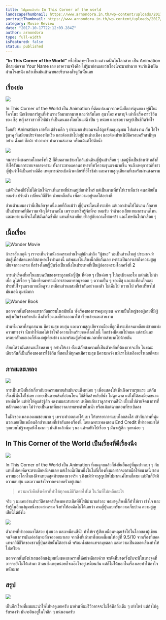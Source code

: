 ```yaml
---
title: ไปดูมาแล้วกับ In This Corner of the world
landscapeThumbnail: https://www.arnondora.in.th/wp-content/uploads/2017/09/in-this-corner-of-the-world-poster.png
portraitThumbnail: https://www.arnondora.in.th/wp-content/uploads/2017/09/in-this-corner-of-the-world-poster.png
category: Movie Review
date: "2017-10-17T22:12:03.284Z"
author: arnondora
type: full-width
isFeatured: false
status: published
---
```


**“In This Corner of the World”** หรือชื่อภาษาไทยว่า แค่วาดฝันในโลกสวย เป็น Animation ที่ฉายต่อจาก Your Name เลย เอาความจริงคือ ไม่รู้มาก่อนเลยว่าเรื่องนี้จะมาเข้าฉาย จนวันนึงเปิดผ่านโรงหนัง แล้วเห็นมันเข้าฉายเลยรีบจองตั๋วดูวันนั้นเลย

## เรื่องย่อ
![](https://i2.wp.com/www.arnondora.in.th/wp-content/uploads/2017/09/review-in-this-corner-of-the-world-okvz55f3h7ezm6uw4xq-o.jpg?ssl=1)

In This Corner of the World เป็น Animation ที่ดัดแปลงมาจากหนังสือการ์ตูนของ ฟูมิโยะ โควโนะ นักเขียนการ์ตูนที่ผ่านรางวัลมามากมาย และกำกับโดย สุนาโอะ คาตาบุจิ เล่าถึงเรื่องราวชีวิตของ ซึสุ หญิงสาวชาวฮิโรชิม่า ที่เป็นคนมองโลกในแง่ดี เปิ่น ๆ หน่อย และชอบวาดรูปเป็นชีวิตจิตใจ

โดยตัว Animation เล่าตั้งแต่ช่วงเด็ก ๆ ประมาณประถมจนได้ถูกจับคลุมถุงชน ไปแต่งงาน กับ โฮโจ ชูซาคุ ที่เสมียนประจำกองทัพเรือ และต้องเข้าไปอยู่บ้านต่างเมือง และต้องปรนนิบัติครอบครัวสามีทุกอย่าง ตั้งแต่ ซักผ้า ทำอาหาร ทำความสะอาด หรือแม้แต่ไปตักน้ำ

![](https://i2.wp.com/www.arnondora.in.th/wp-content/uploads/2017/09/review-in-this-corner-of-the-world-okvzyqirdqnom0ozgza-o.jpg?ssl=1)

จนกระทั่งสงครามโลกครั้งที่ 2 ก็คืบคลานเข้ามาใกล้แผ่นดินญี่ปุ่นเข้าเรื่อย ๆ เธอผู้ซึ่งเป็นช้างเท้าหลังก็ยังได้รับผลกระทบจากสงคราม ทั้งภาวะขาดแคลนอาหารที่ทวีความรุนแรงมากขึ้น จนถึงเหตุการณ์ที่ชาวญี่ปุ่นจำได้เป็นอย่างดีคือ เหตุการณ์ระเบิดนิวเคลียร์ที่ฮิโรชิม่า และความสูญเสียคนที่เธอรักผ่านสงคราม

![](https://i2.wp.com/www.arnondora.in.th/wp-content/uploads/2017/09/review-in-this-corner-of-the-world-olx4w0emy27rjornc6n-o.jpg?ssl=1)

แต่ตัวเรื่องก็ยังไม่ได้เน้นให้เราเห็นภาพที่น่าหดหู่สักเท่าไหร่ แต่เป็นภาพที่ทำให้เราเห็นว่า คนสมัยนั้นยอมรับ ปรับตัว เปลี่ยนวิถีชีวิต ช่วยเหลือกัน เพื่อความอยู่รอดได้อย่างดี

ส่วนตัวผมมองว่านี่เป็นอีกจุดหนึ่งเลยที่ถึงแม้ว่า ญี่ปุ่นจะโดนทิ้งระเบิด แต่เวลาผ่านไปไม่นาน ก็กลายเป็นประเทศที่มีความเจริญได้ขนาดนั้น เพราะเขาเริ่มรู้จักที่จะ ยอมรับ ว่าตัวเองเสียหายมากขนาดไหน และพยายามที่จะไม่ให้มันเกิดซ้ำอีก แทนที่จะเหยียบย่ำอยู่กับความโศกเศร้า และโทษกันไปมาเรื่อย ๆ

## เนื้อเรื่อง
![Wonder Movie](https://i2.wp.com/www.arnondora.in.th/wp-content/uploads/2017/09/review-in-this-corner-of-the-world-olx4g6ebeukkcw6xivs-o.jpg?w=1439&ssl=1)

ถ้าเราสังเกตุดี ๆ เราจะเห็นว่าหนังสงครามส่วนใหญ่มักเล่าถึง “ผู้ชนะ” ซะเป็นส่วนใหญ่ ประมาณว่า ต่อสู้เพื่อปลดแหกอิสภาพอะไรทำนองนี้ แต่พอมาในเรื่องนี้กลับกันเลย เพราะเป็นการเล่าถึงความสูญเสียจากสงคราม ที่สร้างโดยญี่ปุ่นซึ่งเป็นหนึ่งในประเทศที่เป็นผู้ก่อสงครามโลกครั้งที่ 2

การเล่าเรื่องที่มาในแบบฉบับของตระกูลหนังญี่ปุ่น ที่ค่อย ๆ เป็นค่อย ๆ ไปละเมียดละไม แต่กลับไม่น่าเบื่อ ดูได้เรื่อย ๆ ไม่เครียดเพราะมีการสอดแทรกมุขตลก ๆ ความเปิ่น ๆ ของซึสุ และสะเทือนใจและประทับใจรุนแรงมากเมื่อดูจบ เหมือนส่วนผสมที่เข้ากันอย่างลงตัว ไม่เค็มไป หวานไป หรือเปรี้ยวไป มันพอดี อุมามิมาก

![Wonder Book](https://i2.wp.com/www.arnondora.in.th/wp-content/uploads/2017/09/review-in-this-corner-of-the-world-olx4grm0i5hetqjfbn4-o.jpg?w=2000&ssl=1)

นอกจากนั้นยังสอดแทรกวัฒธรรมในสมัยนั้น ทั้งเรื่องของการคลุมถุงชน ความเป็นใหญ่ของผู้ชายที่มีผู้หญิงเป็นช้างเท้าหลัง ซึ่งตัวเรื่องเองก็ทำออกมาให้ เรียบง่ายและสวยงาม

ผ่านทั้งเวลาที่สนุกสนาน มีความสุข อบอุ่น และความสูญเสียจากเมืองที่ถูกทิ้งระเบิดจนเหลือแค่ซากแห่งความทรงจำ นั่นทำให้เธอได้เข้าใจถึงความโหดร้ายของโลกใบนี้ โลกช่างมืดมนไปหมด แต่สามีและครอบครัวเธอเองก็ยังคงอยู่เคียงข้าง และพร้อมสู้เพื่อผ่านเวลาที่ยากลำบากไปด้วยกัน

เรียกได้ว่ามันสอนอะไรหลาย ๆ อย่างให้เรา ตั้งแต่ภัยสงครามที่เป็นตัวหลักที่ต้องการจะสื่อ ในขณะเดียวกันก็เป็นเรื่องของการใช้ชีวิต ที่สอนให้ทุกคนมีความสุข มีความหวัง แม้เราไม่เหลืออะไรเลยก็ตาม

## ภาพและเพลง
![](https://i2.wp.com/www.arnondora.in.th/wp-content/uploads/2017/09/review-in-this-corner-of-the-world-olx4fx8b6d10l51gqjj-o.jpg?w=1439&ssl=1)

การเป็นหนังที่เล่าเกี่ยวกับสงครามลายเส้นมันจะแข็งหน่อย ๆ เพื่อแสดงให้เห็นถึงความรุนแรง แต่กับเรื่องนี้นั้นไม่ใช่เลย กลายเป็นลายเส้นที่อ่อนโยน ใช้สีที่คล้ายกับสีน้ำ ไม่ฉูดฉาด แต่ไม่ได้ละเมียดขนาดของชินไค แต่ทำให้ดูแล้วรู้สึก งดงามและสบายตา เหมือนกับเราดูภาพวาดสีน้ำ เปี่ยมไปด้วยจิตนาการที่ทลักจอออกมา ไม่ว่าจะเป็นฉากที่เธอวาดภาพกระต่ายในน้ำ หรือแม้แต่ฉากตอนที่ระเบิดลง

ในฝั่งของเพลงเองผมชอบมาก ๆ เพราะทำออกมาได้ เบา ให้บรรยากาศแบบโลกสดใส เข้ากับภาพที่นุ่มนวลเลยเป็นเหมือนอีกส่วนผสมที่เข้ากันของเรื่องนี้ โดยเฉพาะเพลงตอน End Credit ที่ทำออกมาได้จุกแบบไม่รู้จะพูดยังไงมาก ๆ มันฟังแล้วนิ่ม ๆ นะ แต่พอฟังไปเรื่อย ๆ มันจะรู้สึก จุกหน่อย ๆ

## In This Corner of the World เป็นเรื่องที่ดีเรื่องนึง
![](https://i0.wp.com/www.arnondora.in.th/wp-content/uploads/2017/09/review-in-this-corner-of-the-world-olz42i71qyxwjkgvqsh-o.jpg?w=1000&ssl=1)

In This Corner of the World เป็น Animation ที่ผมดูจบแล้วก็ยังยืนยิ้มอยู่ที่มุมปากเบา ๆ กับแทบไม่เคยคิดจะตรบมือหลังจบเลย แต่เรื่องนี้เป็นหนึ่งในไม่กี่เรื่องที่ผมอยากจะตรบมือให้ขนาดนี้ ชอบความมองโลกในแง่ดีจนหยดสุดท้ายของนางจริง ๆ ถึงแม้ว่าจะสูญเสียไปมากแค่ไหนก็ตาม แต่มันก็ยังมีความอบอุ่น และความเข้าใจจากครอบครัวอยู่เสมอ

> ความหวังคือสิ่งเดียวที่ทำให้ทุกคนมีชีวิตต่อไปได้ ในวันที่ไม่เหลืออะไร

จริง ๆ ผมเคยอ่านประวัติศาสตร์เรื่องของระเบิดที่ฮิโรชิม่ามาแล้วละ พอมาดูเรื่องนี้ก็ทำให้เรา เข้าใจ และรับรู้ในอีกแง่มุมหนึ่งของสงคราม จึงทำให้อดคิดไม่ได้เลยว่า คนญี่ปุ่นแบกรับความเจ็บปวด ความสูญเสียนี้ได้ยังไง

![](https://i0.wp.com/www.arnondora.in.th/wp-content/uploads/2017/09/review-in-this-corner-of-the-world-olx4mgm1e9jgirtvvh3-o.png?w=1366&ssl=1)

ตัวภาพที่ทำออกมาได้สวย นุ่มนวล และเหมือนสีน้ำ ทำให้เรารู้สึกเหมือนหลุดเข้าไปในโลกของผู้เขียน จนจิตนาการมันเอ่อล้นทะลักจอออกมาเลย จากสิ่งที่เล่ามาทั้งหมดนี้ผมให้อยู่ที่ 9.5/10 จากเรื่องที่สอดแทรกวิถีชีวิตของชาวญี่ปุ่นสมัยนั้นได้อย่างดี พร้อมทั้งสอดแทรกมุขตลก และความเปิ่นตลอดเรื่องทำให้ไม่เครียด

นอกจากนั้นยังนำเสนออีกแง่มุมหนึ่งของสงครามได้อย่างดีเลยด้วย จะตัดที่บางครั้งมันจะมีในบางจุดที่อาจจะยังไม่ได้เล่ามา ถ้าคนสังเกตุหน่อยก็จะเอ๊ะใจอยู่เหมือนกัน แต่ก็ไม่ได้บอกในเรื่องเลยทำให้คาใจหนักมาก

## สรุป
![](https://i1.wp.com/www.arnondora.in.th/wp-content/uploads/2017/09/review-in-this-corner-of-the-world-olx4tdce4y9i8e00gc4-o.jpg?w=1499&ssl=1)

เป็นอีกเรื่องที่ผมแนะนำให้ไปหาดูเลยครับ มาอ่านที่ผมรีวิวอาจจะไม่ได้ฟิลลิ่งเต็ม ๆ เท่าไหร่ แต่ถ้าไปดูรับรองว่า มันจะอินอยู่ในใจลึก ๆ แน่นอนครับ

